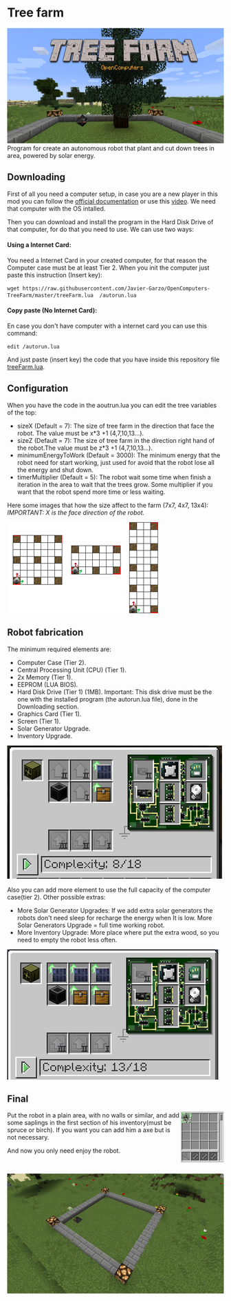 # Tree farm
![Tree Farmer banner](assets/banner.png)
Program for create an autonomous robot that plant and cut down trees in area, powered by solar energy.
## Downloading
First of all you need a computer setup, in case you are a new player in this mod you can follow the [official documentation](https://ocdoc.cil.li/tutorial:oc1_basic_computer) or use this [video](https://www.youtube.com/watch?v=niNie0mpLFI). We need that computer with the OS intalled.

Then you can download and install the program in the Hard Disk Drive of that computer, for do that you need to use. We can use two ways:
#### Using a Internet Card:
You need a Internet Card in your created computer, for that reason the Computer case must be at least Tier 2. When you init the computer just paste this instruction (Insert key): 
```
wget https://raw.githubusercontent.com/Javier-Garzo/OpenComputers-TreeFarm/master/treeFarm.lua  /autorun.lua
```

#### Copy paste (No Internet Card):
En case you don't have computer with a internet card you can use this command:
``` 
edit /autorun.lua 
``` 
And just paste (insert key) the code that you have inside this repository file [treeFarm.lua](/treeFarm.lua). 

## Configuration
When you have the code in the aoutrun.lua you can edit the tree variables of the top:
* sizeX (Default = 7): The size of tree farm in the direction that face the robot. The value must be x*3 +1 (4,7,10,13...).
* sizeZ (Default = 7): The size of tree farm in the direction right hand of the robot.The value must be  z*3 +1 (4,7,10,13...).
* minimumEnergyToWork (Default = 3000): The minimum energy that the robot need for start working, just used for avoid that the robot lose all the energy and shut down.
* timerMultiplier (Default = 5): The robot wait some time when finish a iteration in the area  to wait that the trees grow. Some multiplier if you want that the robot spend more time or less waiting.

Here some images that how the size affect to the farm (7x7, 4x7, 13x4): <br />
*IMPORTANT: X is the face direction of the robot.*

![Minimum robot setup](assets/configurations.png)

## Robot fabrication

The minimum required elements are:
* Computer Case (Tier 2).
* Central Processing Unit (CPU) (Tier 1).
* 2x Memory (Tier 1).
* EEPROM (LUA BIOS).
* Hard Disk Drive (Tier 1) (1MB). Important: This disk drive must be the one with the installed program (the autorun.lua file), done in the Downloading section.
* Graphics Card (Tier 1).
* Screen (Tier 1).
* Solar Generator Upgrade.
* Inventory Upgrade.


![Minimum robot setup](assets/assembler.png)

Also you can add more element to use the full capacity of the computer case(tier 2).
Other possible extras:
* More Solar Generator Upgrades: If we add extra solar generators the robots don't need sleep for recharge the energy when It is low. More Solar Generators Upgrade = full time working robot.
* More Inventory Upgrade: More place where put the extra wood, so you need to empty the robot less often.

![Robot setup with extras](assets/assemblerExtras.png)

## Final

<img src="assets/RobotSetUp.png" alt="Robot initial inventory"  align="right" width="100" padding="10px" >Put the robot in a plain area, with no walls or similar, and add some saplings in the first section of his inventory(must be spruce or birch). If you want you can add him a axe but is not necessary.

And now you only need enjoy the robot.

<br>

![Robot setup with extras](assets/Initialization.gif)


